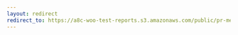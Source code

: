 ```yaml
---
layout: redirect
redirect_to: https://a8c-woo-test-reports.s3.amazonaws.com/public/pr-merge/42724/e2e/index.html
---
```

